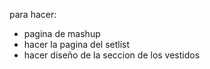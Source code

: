 para hacer: 

- pagina de mashup
- hacer la pagina del setlist 
- hacer diseño de la seccion de los vestidos